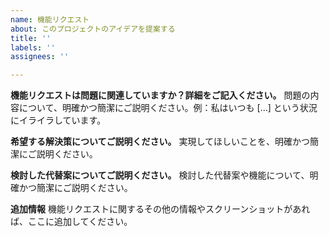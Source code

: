 ```yaml
---
name: 機能リクエスト
about: このプロジェクトのアイデアを提案する
title: ''
labels: ''
assignees: ''

---
```


**機能リクエストは問題に関連していますか？詳細をご記入ください。**
問題の内容について、明確かつ簡潔にご説明ください。例：私はいつも [...] という状況にイライラしています。

**希望する解決策についてご説明ください。**
実現してほしいことを、明確かつ簡潔にご説明ください。

**検討した代替案についてご説明ください。**
検討した代替案や機能について、明確かつ簡潔にご説明ください。

**追加情報**
機能リクエストに関するその他の情報やスクリーンショットがあれば、ここに追加してください。
